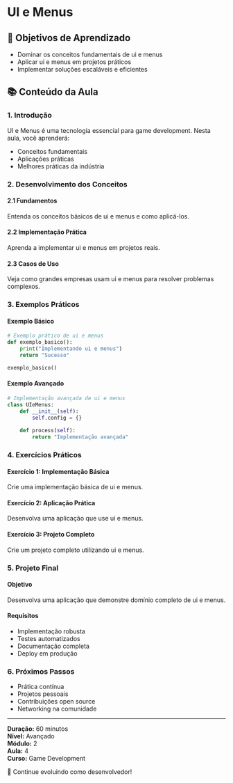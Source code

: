 # UI e Menus

## 🎯 Objetivos de Aprendizado
- Dominar os conceitos fundamentais de ui e menus
- Aplicar ui e menus em projetos práticos
- Implementar soluções escaláveis e eficientes

## 📚 Conteúdo da Aula

### 1. Introdução
UI e Menus é uma tecnologia essencial para game development. Nesta aula, você aprenderá:

- Conceitos fundamentais
- Aplicações práticas
- Melhores práticas da indústria

### 2. Desenvolvimento dos Conceitos

#### 2.1 Fundamentos
Entenda os conceitos básicos de ui e menus e como aplicá-los.

#### 2.2 Implementação Prática
Aprenda a implementar ui e menus em projetos reais.

#### 2.3 Casos de Uso
Veja como grandes empresas usam ui e menus para resolver problemas complexos.

### 3. Exemplos Práticos

#### Exemplo Básico
```python
# Exemplo prático de ui e menus
def exemplo_basico():
    print("Implementando ui e menus")
    return "Sucesso"

exemplo_basico()
```

#### Exemplo Avançado
```python
# Implementação avançada de ui e menus
class UIeMenus:
    def __init__(self):
        self.config = {}
    
    def process(self):
        return "Implementação avançada"
```

### 4. Exercícios Práticos

#### Exercício 1: Implementação Básica
Crie uma implementação básica de ui e menus.

#### Exercício 2: Aplicação Prática
Desenvolva uma aplicação que use ui e menus.

#### Exercício 3: Projeto Completo
Crie um projeto completo utilizando ui e menus.

### 5. Projeto Final

#### Objetivo
Desenvolva uma aplicação que demonstre domínio completo de ui e menus.

#### Requisitos
- Implementação robusta
- Testes automatizados
- Documentação completa
- Deploy em produção

### 6. Próximos Passos

- Prática contínua
- Projetos pessoais
- Contribuições open source
- Networking na comunidade

---

**Duração:** 60 minutos  
**Nível:** Avançado  
**Módulo:** 2  
**Aula:** 4  
**Curso:** Game Development

🎉 Continue evoluindo como desenvolvedor!

